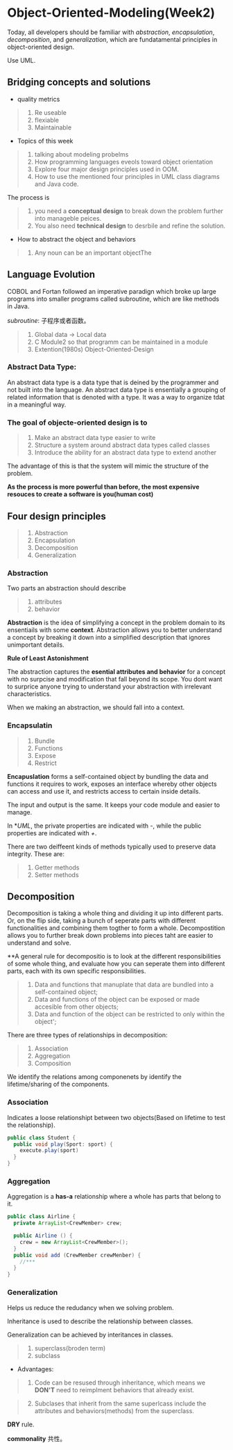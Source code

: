 # Object-Oriented-Modeling(Week2)

Today, all developers should be familiar with *abstraction*, *encapsulation*, *decomposition*, and *generalization*, which are fundatamental principles in object-oriented design.

Use UML.

## Bridging concepts and solutions


- quality metrics
>1. Re useable
>2. flexiable
>3. Maintainable


- Topics of this week
>1. talking about modeling probelms
>2. How programming languages eveols toward object orientation
>3. Explore four major design principles used in OOM.
>4. How to use the mentioned four principles in UML class diagrams and Java code.

The process is 
>1. you need a **conceptual design** to break down the problem further into manageble peices.
>2. You also need **technical design** to desrbile and refine the solution.


- How to abstract the object and behaviors
>1. Any noun can be an important objectThe


## Language Evolution

COBOL and Fortan followed an imperative paradign which broke up large programs into smaller programs called subroutine, which are  like methods in Java.

*subroutine*: 子程序或者函数。

>1. Global data -> Local data
>2. C Module2  so that programm can be maintained in a module
>3. Extention(1980s) Object-Oriented-Design

### Abstract Data Type:

An abstract data type is a data type that is deined by the programmer and not built into the language. An abstract data type is ensentially a grouping of related information that is denoted with a type. It was a way to organize tdat in a meaningful way.


### The goal of objecte-oriented design is to
>1. Make an abstract data type easier to write
>2. Structure a system  around abstract data types called classes
>3. Introduce the ability for an abstract data type to extend another

The advantage of this is that the system will mimic the structure of the problem.

**As the process is more powerful than before, the most expensive resouces to create a software is you(human cost)**


## Four design principles
>1. Abstraction
>2. Encapsulation
>3. Decomposition
>4. Generalization


### Abstraction

Two parts an abstraction should describe
>1. attributes
>2. behavior

**Abstraction** is the idea of simplifying a concept in the problem domain to its ensentiails with some **context**. Abstraction allows you to better understand a concept by breaking it down into a simplified description that ignores unimportant details.

**Rule of Least Astonishment**

The abstraction captures the **esential attributes and behavior** for a concept with no surpcise and modification that fall beyond its scope. You dont want to surprice anyone trying to understand your abstraction with irrelevant characteristics.


When we making an abstraction, we should fall into a context.


### Encapsulatin

>1. Bundle
>2. Functions
>3. Expose
>4. Restrict

**Encapuslation** forms a self-contained object by bundling the data and functions it requires to work, exposes an interface whereby other objects can access and use it, and restricts access to certain inside details.

The input and output is the same. It keeps your code module and easier to manage.

In **UML*, the private properties are indicated with *-*, while the public properties are indicated with *+*.

There are two deiffeent kinds of methods typically used to preserve data integrity. These are:
>1. Getter methods
>2. Setter methods


## Decomposition

Decomposition is taking a whole thing and dividing it up into different parts. Or, on the flip side, taking a bunch of seperate parts with different functionalities and combining them togther to form a whole.  Decompostition allows you to further break down problems into pieces taht are easier to understand and solve.

**A general rule for decompositio is to look at the different responsibilities of some whole thing, and evaluate how you can seperate them into
different parts, each with its own specific responsibilities.


>1. Data and functions that manuplate that data are bundled into a self-contained object;
>2. Data and functions of the object can be exposed or made accesible from other objects;
>3. Data and function of the object can be restricted to only within the object';



There are three types of relationships in decomposition:

>1. Association
>2. Aggregation
>3. Composition


We identify the relations among componenets by identify the lifetime/sharing of the components.

### Association

Indicates a loose relationshipt between two objects(Based on lifetime to test the relationship).

```java
public class Student {
  public void play(Sport: sport) {
    execute.play(sport)
  }
}
```

### Aggregation

Aggregation is a **has-a** relationship where a whole has parts that belong to it.


```java
public class Airline {
  private ArrayList<CrewMember> crew;

  public Airline () {
    crew = new ArrayList<CrewMember>();
  }
  public void add (CrewMember crewMenber) {
    //***
  }
}
```


### Generalization

Helps us reduce the redudancy when we solving problem.

Inheritance is used to describe the relationship between classes.

Generalization can be achieved by interitances in classes.

>1. superclass(broden term)
>2. subclass

- Advantages:

>1. Code can be resused through inheritance, which means we **DON'T**
need to reimplment behaviors that already exist.

>2. Subclases that inherit from the same superlcass include the attributes and behaviors(methods) from the superclass.


**DRY** rule.

**commonality** 共性。
